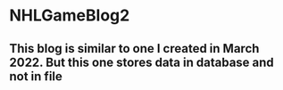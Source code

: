 # NHLGameBlog2
## This blog is similar to one I created in March 2022. But this one stores data in database and not in file
